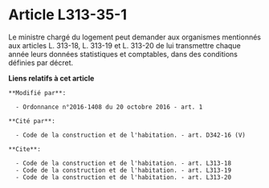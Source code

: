 # Article L313-35-1

Le ministre chargé du logement peut demander aux organismes mentionnés aux articles L. 313-18, L. 313-19 et L. 313-20 de lui
transmettre chaque année leurs données statistiques et comptables, dans des conditions définies par décret.

**Liens relatifs à cet article**

	**Modifié par**:

	  - Ordonnance n°2016-1408 du 20 octobre 2016 - art. 1

	**Cité par**:

	  - Code de la construction et de l'habitation. - art. D342-16 (V)

	**Cite**:

	  - Code de la construction et de l'habitation. - art. L313-18
	  - Code de la construction et de l'habitation. - art. L313-19
	  - Code de la construction et de l'habitation. - art. L313-20
